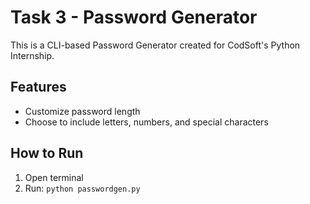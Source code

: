 # Task 3 - Password Generator

This is a CLI-based Password Generator created for CodSoft's Python Internship.

## Features
- Customize password length
- Choose to include letters, numbers, and special characters

## How to Run
1. Open terminal
2. Run: `python passwordgen.py`
